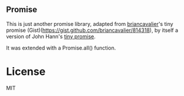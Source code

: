 Promise
-------

This is just another promise library, adapted from [briancavalier](https://github.com/briancavalier)'s
tiny promise (Gist)(https://gist.github.com/briancavalier/814318), by itself
a version of John Hann's [tiny promise](https://gist.github.com/unscriptable/814052).

It was extended with a Promise.all() function.

# License

MIT
